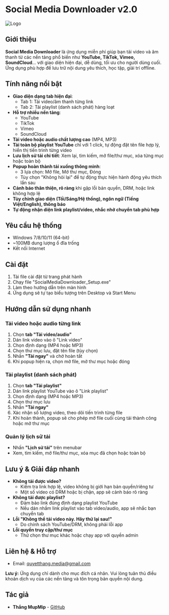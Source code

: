 # Social Media Downloader v2.0

![Logo](assets/CH.ico)

## Giới thiệu

**Social Media Downloader** là ứng dụng miễn phí giúp bạn tải video và âm thanh từ các nền tảng phổ biến như **YouTube, TikTok, Vimeo, SoundCloud**... với giao diện hiện đại, dễ dùng, tối ưu cho người dùng cuối. Ứng dụng phù hợp để lưu trữ nội dung yêu thích, học tập, giải trí offline.

## Tính năng nổi bật

- **Giao diện dạng tab hiện đại**:
  - Tab 1: Tải video/âm thanh từng link
  - Tab 2: Tải playlist (danh sách phát) hàng loạt
- **Hỗ trợ nhiều nền tảng**:
  - YouTube
  - TikTok
  - Vimeo
  - SoundCloud
- **Tải video hoặc audio chất lượng cao** (MP4, MP3)
- **Tải toàn bộ playlist YouTube** chỉ với 1 click, tự động đặt tên file hợp lý, hiển thị tiến trình từng video
- **Lưu lịch sử tải chi tiết**: Xem lại, tìm kiếm, mở file/thư mục, xóa từng mục hoặc toàn bộ
- **Popup hoàn thành tải xuống thông minh**:
  - 3 lựa chọn: Mở file, Mở thư mục, Đóng
  - Tùy chọn "Không hỏi lại" để tự động thực hiện hành động yêu thích lần sau
- **Cảnh báo thân thiện, rõ ràng** khi gặp lỗi bản quyền, DRM, hoặc link không hợp lệ
- **Tùy chỉnh giao diện (Tối/Sáng/Hệ thống), ngôn ngữ (Tiếng Việt/English), thông báo**
- **Tự động nhận diện link playlist/video, nhắc nhở chuyển tab phù hợp**

## Yêu cầu hệ thống

- Windows 7/8/10/11 (64-bit)
- ~100MB dung lượng ổ đĩa trống
- Kết nối Internet

## Cài đặt

1. Tải file cài đặt từ trang phát hành
2. Chạy file "SocialMediaDownloader_Setup.exe"
3. Làm theo hướng dẫn trên màn hình
4. Ứng dụng sẽ tự tạo biểu tượng trên Desktop và Start Menu

## Hướng dẫn sử dụng nhanh

### Tải video hoặc audio từng link
1. Chọn **tab "Tải video/audio"**
2. Dán link video vào ô "Link video"
3. Chọn định dạng (MP4 hoặc MP3)
4. Chọn thư mục lưu, đặt tên file (tùy chọn)
5. Nhấn **"Tải ngay"** và chờ hoàn tất
6. Khi popup hiện ra, chọn mở file, mở thư mục hoặc đóng

### Tải playlist (danh sách phát)
1. Chọn **tab "Tải playlist"**
2. Dán link playlist YouTube vào ô "Link playlist"
3. Chọn định dạng (MP4 hoặc MP3)
4. Chọn thư mục lưu
5. Nhấn **"Tải ngay"**
6. Xác nhận số lượng video, theo dõi tiến trình từng file
7. Khi hoàn thành, popup sẽ cho phép mở file cuối cùng tải thành công hoặc mở thư mục

### Quản lý lịch sử tải
- Nhấn **"Lịch sử tải"** trên menubar
- Xem, tìm kiếm, mở file/thư mục, xóa mục đã chọn hoặc toàn bộ

## Lưu ý & Giải đáp nhanh

- **Không tải được video?**
  - Kiểm tra link hợp lệ, video không bị giới hạn bản quyền/riêng tư
  - Một số video có DRM hoặc bị chặn, app sẽ cảnh báo rõ ràng
- **Không tải được playlist?**
  - Đảm bảo link đúng định dạng playlist YouTube
  - Nếu dán nhầm link playlist vào tab video/audio, app sẽ nhắc bạn chuyển tab
- **Lỗi "Không thể tải video này. Hãy thử lại sau!"**
  - Do chính sách YouTube/DRM, không phải lỗi app
- **Lỗi quyền truy cập/thư mục**
  - Thử chọn thư mục khác hoặc chạy app với quyền admin

## Liên hệ & Hỗ trợ
- Email: quyetthang.media@gmail.com

**Lưu ý:** Ứng dụng chỉ dành cho mục đích cá nhân. Vui lòng tuân thủ điều khoản dịch vụ của các nền tảng và tôn trọng bản quyền nội dung.

## Tác giả
- **Thắng MupMip** - [GitHub](https://github.com/ChinChoppaVN) 